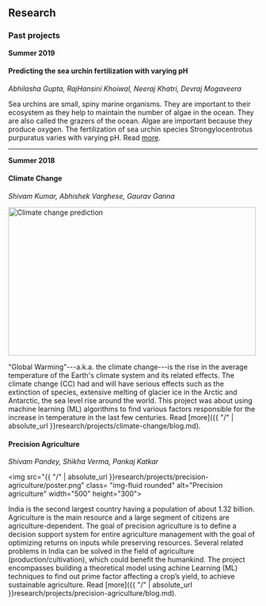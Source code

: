 ## Research 



### Past projects 

**Summer 2019** 

#### Predicting the sea urchin fertilization with varying pH 

*Abhilasha Gupta, RajHansini Khoiwal, Neeraj Khatri, Devraj Mogaveera* 

Sea urchins are small, spiny marine organisms. They are important to their ecosystem as they help to maintain the number of algae in the ocean. They are also called the grazers of the ocean. Algae are important because they produce oxygen. The fertilization of sea urchin species Strongylocentrotus purpuratus varies with varying pH. Read [more](https://medium.com/@iitgoa.ml/predicting-the-sea-urchin-fertilization-with-varying-ph-87013cf393f4). 


---- 
**Summer 2018** 

#### Climate Change 

*Shivam Kumar, Abhishek Varghese, Gaurav Ganna*

<img src="https://iitgoa-ml.github.io/research/projects/climate-change/poster.png" class="img-fluid rounded" alt="Climate change prediction" width="500" height="300">

"Global Warming"---a.k.a. the climate change---is the rise in the average temperature of the Earth's climate system and its related effects. The climate change (CC) had and will have serious effects such as the extinction of species, extensive melting of glacier ice in the Arctic and Antarctic, the sea level rise around the world. This project was about using machine learning (ML) algorithms to find various factors responsible for the increase in temperature in the last few centuries. Read [more]({{ "/" | absolute_url }}research/projects/climate-change/blog.md). 


#### Precision Agriculture

*Shivam Pandey, Shikha Verma, Pankaj Katkar*

<img src="{{ "/" | absolute_url }}research/projects/precision-agriculture/poster.png" class= "img-fluid rounded" alt="Precision agriculture" width="500" height="300">

India is the second largest country having a population of about 1.32 billion. Agriculture is the main resource and a large segment of citizens are agriculture-dependent. The goal of precision agriculture is to define a decision support system for entire agriculture management with the goal of optimizing returns on inputs while preserving resources. Several related problems in India can be solved in the field of agriculture (production/cultivation), which could benefit the humankind. The project encompasses building a theoretical model using achine Learning (ML) techniques to find out prime factor affecting a crop’s yield, to achieve sustainable agriculture. Read [more]({{ "/" | absolute_url }}research/projects/precision-agriculture/blog.md). 






